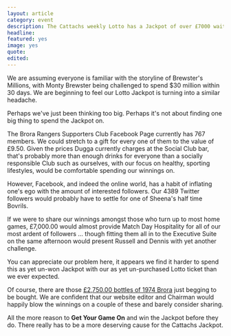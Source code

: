 ```yaml
---
layout: article
category: event
description: The Cattachs weekly Lotto has a Jackpot of over £7000 waiting to be won.
headline:
featured: yes
image: yes
quote:
edited:
---
```

We are assuming everyone is familiar with the storyline of Brewster's Millions, with Monty Brewster being challenged to spend $30 million within 30 days. We are beginning to feel our Lotto Jackpot is turning into a similar headache.

Perhaps we've just been thinking too big. Perhaps it's not about finding one big thing to spend the Jackpot on.

The Brora Rangers Supporters Club Facebook Page currently has 767 members. We could stretch to a gift for every one of them to the value of £9.50. Given the prices Dugga currently charges at the Social Club bar, that's probably more than enough drinks for everyone than a socially responsible Club such as ourselves, with our focus on healthy, sporting lifestyles, would be comfortable spending our winnings on.

However, Facebook, and indeed the online world, has a habit of inflating one's ego with the amount of interested followers. Our 4389 Twitter followers would probably have to settle for one of Sheena's half time Bovrils.

If we were to share our winnings amongst those who turn up to most home games, £7,000.00 would almost provide Match Day Hospitality for all of our most ardent of followers ... though fitting them all in to the Executive Suite on the same afternoon would present Russell and Dennis with yet another challenge.

You can appreciate our problem here, it appears we find it harder to spend this as yet un-won Jackpot with our as yet un-purchased Lotto ticket than we ever expected.

Of course, there are those [£2,750.00 bottles of 1974 Brora](https://www.thewhiskyexchange.com/p/1283/brora-1974-26-year-old-old-malt-cask) just begging to be bought. We are confident that our website editor and Chairman would happily blow the winnings on a couple of these and barely consider sharing.

All the more reason to **Get Your Game On** and win the Jackpot before they do. There really has to be a more deserving cause for the Cattachs Jackpot.
